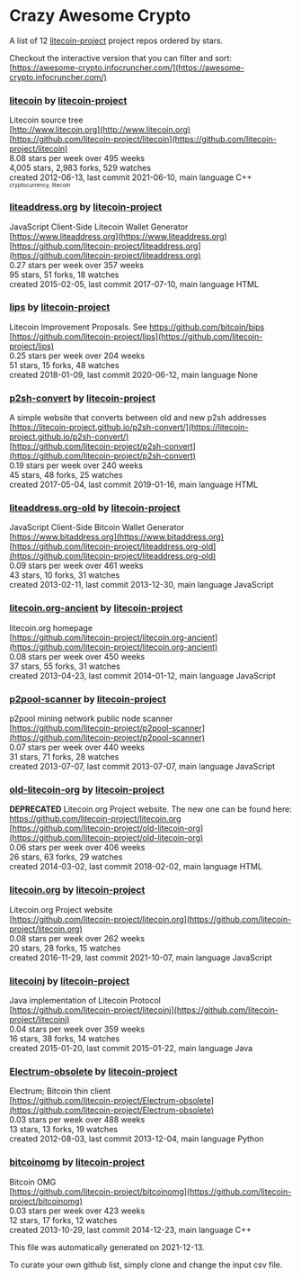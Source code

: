 # Crazy Awesome Crypto
A list of 12 [litecoin-project](https://github.com/litecoin-project) project repos ordered by stars.  

Checkout the interactive version that you can filter and sort: 
[https://awesome-crypto.infocruncher.com/](https://awesome-crypto.infocruncher.com/)  


### [litecoin](https://github.com/litecoin-project/litecoin) by [litecoin-project](https://github.com/litecoin-project)  
Litecoin source tree  
[http://www.litecoin.org](http://www.litecoin.org)  
[https://github.com/litecoin-project/litecoin](https://github.com/litecoin-project/litecoin)  
8.08 stars per week over 495 weeks  
4,005 stars, 2,983 forks, 529 watches  
created 2012-06-13, last commit 2021-06-10, main language C++  
<sub><sup>cryptocurrency, litecoin</sup></sub>


### [liteaddress.org](https://github.com/litecoin-project/liteaddress.org) by [litecoin-project](https://github.com/litecoin-project)  
JavaScript Client-Side Litecoin Wallet Generator  
[https://www.liteaddress.org](https://www.liteaddress.org)  
[https://github.com/litecoin-project/liteaddress.org](https://github.com/litecoin-project/liteaddress.org)  
0.27 stars per week over 357 weeks  
95 stars, 51 forks, 18 watches  
created 2015-02-05, last commit 2017-07-10, main language HTML  


### [lips](https://github.com/litecoin-project/lips) by [litecoin-project](https://github.com/litecoin-project)  
Litecoin Improvement Proposals. See https://github.com/bitcoin/bips  
[https://github.com/litecoin-project/lips](https://github.com/litecoin-project/lips)  
0.25 stars per week over 204 weeks  
51 stars, 15 forks, 48 watches  
created 2018-01-09, last commit 2020-06-12, main language None  


### [p2sh-convert](https://github.com/litecoin-project/p2sh-convert) by [litecoin-project](https://github.com/litecoin-project)  
A simple website that converts between old and new p2sh addresses  
[https://litecoin-project.github.io/p2sh-convert/](https://litecoin-project.github.io/p2sh-convert/)  
[https://github.com/litecoin-project/p2sh-convert](https://github.com/litecoin-project/p2sh-convert)  
0.19 stars per week over 240 weeks  
45 stars, 48 forks, 25 watches  
created 2017-05-04, last commit 2019-01-16, main language HTML  


### [liteaddress.org-old](https://github.com/litecoin-project/liteaddress.org-old) by [litecoin-project](https://github.com/litecoin-project)  
JavaScript Client-Side Bitcoin Wallet Generator  
[https://www.bitaddress.org](https://www.bitaddress.org)  
[https://github.com/litecoin-project/liteaddress.org-old](https://github.com/litecoin-project/liteaddress.org-old)  
0.09 stars per week over 461 weeks  
43 stars, 10 forks, 31 watches  
created 2013-02-11, last commit 2013-12-30, main language JavaScript  


### [litecoin.org-ancient](https://github.com/litecoin-project/litecoin.org-ancient) by [litecoin-project](https://github.com/litecoin-project)  
litecoin.org homepage  
[https://github.com/litecoin-project/litecoin.org-ancient](https://github.com/litecoin-project/litecoin.org-ancient)  
0.08 stars per week over 450 weeks  
37 stars, 55 forks, 31 watches  
created 2013-04-23, last commit 2014-01-12, main language JavaScript  


### [p2pool-scanner](https://github.com/litecoin-project/p2pool-scanner) by [litecoin-project](https://github.com/litecoin-project)  
p2pool mining network public node scanner  
[https://github.com/litecoin-project/p2pool-scanner](https://github.com/litecoin-project/p2pool-scanner)  
0.07 stars per week over 440 weeks  
31 stars, 71 forks, 28 watches  
created 2013-07-07, last commit 2013-07-07, main language JavaScript  


### [old-litecoin-org](https://github.com/litecoin-project/old-litecoin-org) by [litecoin-project](https://github.com/litecoin-project)  
**DEPRECATED** Litecoin.org Project website. The new one can be found here: https://github.com/litecoin-project/litecoin.org  
[https://github.com/litecoin-project/old-litecoin-org](https://github.com/litecoin-project/old-litecoin-org)  
0.06 stars per week over 406 weeks  
26 stars, 63 forks, 29 watches  
created 2014-03-02, last commit 2018-02-02, main language HTML  


### [litecoin.org](https://github.com/litecoin-project/litecoin.org) by [litecoin-project](https://github.com/litecoin-project)  
Litecoin.org Project website  
[https://github.com/litecoin-project/litecoin.org](https://github.com/litecoin-project/litecoin.org)  
0.08 stars per week over 262 weeks  
20 stars, 28 forks, 15 watches  
created 2016-11-29, last commit 2021-10-07, main language JavaScript  


### [litecoinj](https://github.com/litecoin-project/litecoinj) by [litecoin-project](https://github.com/litecoin-project)  
Java implementation of Litecoin Protocol  
[https://github.com/litecoin-project/litecoinj](https://github.com/litecoin-project/litecoinj)  
0.04 stars per week over 359 weeks  
16 stars, 38 forks, 14 watches  
created 2015-01-20, last commit 2015-01-22, main language Java  


### [Electrum-obsolete](https://github.com/litecoin-project/Electrum-obsolete) by [litecoin-project](https://github.com/litecoin-project)  
Electrum; Bitcoin thin client  
[https://github.com/litecoin-project/Electrum-obsolete](https://github.com/litecoin-project/Electrum-obsolete)  
0.03 stars per week over 488 weeks  
13 stars, 13 forks, 19 watches  
created 2012-08-03, last commit 2013-12-04, main language Python  


### [bitcoinomg](https://github.com/litecoin-project/bitcoinomg) by [litecoin-project](https://github.com/litecoin-project)  
Bitcoin OMG  
[https://github.com/litecoin-project/bitcoinomg](https://github.com/litecoin-project/bitcoinomg)  
0.03 stars per week over 423 weeks  
12 stars, 17 forks, 12 watches  
created 2013-10-29, last commit 2014-12-23, main language C++  


This file was automatically generated on 2021-12-13.  

To curate your own github list, simply clone and change the input csv file.  
